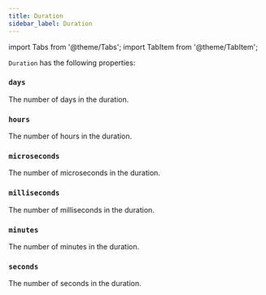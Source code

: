 ```yaml
---
title: Duration
sidebar_label: Duration
---
```


import Tabs from '@theme/Tabs';
import TabItem from '@theme/TabItem';

`Duration` has the following properties:

### `days`

The number of days in the duration.

### `hours`

The number of hours in the duration.

### `microseconds`

The number of microseconds in the duration.

### `milliseconds`

The number of milliseconds in the duration.

### `minutes`

The number of minutes in the duration.

### `seconds`

The number of seconds in the duration.

